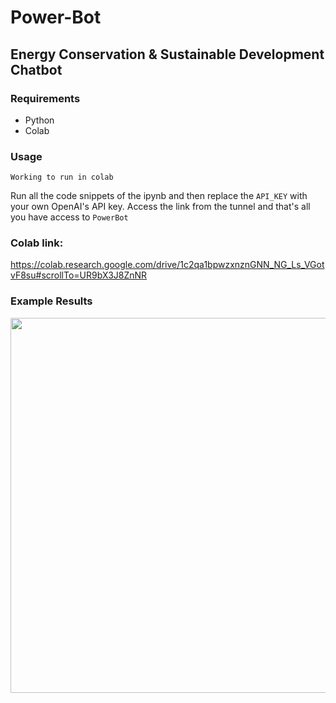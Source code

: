 # Power-Bot
## Energy Conservation & Sustainable Development Chatbot

### Requirements

* Python
* Colab

### Usage
```
Working to run in colab
```
Run all the code snippets of the ipynb and then replace the `API_KEY` with your own OpenAI's API key. Access the link from the tunnel and that's all you have access to `PowerBot`

### Colab link:

https://colab.research.google.com/drive/1c2qa1bpwzxnznGNN_NG_Ls_VGotvF8su#scrollTo=UR9bX3J8ZnNR

### Example Results
<p align = "center"> <img src="https://github.com/sanj33krsna/Code-Bot-PowerBot/blob/main/Demo/codebot.gif" width="600"> </p>
